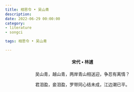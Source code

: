 ```yaml
---
title: 相思令 • 吴山青
description:
date: 2022-06-29 00:00:00
category:
- literature
- songci

tags: 相思令 • 吴山青

---
```


<div id="poem-author">
    宋代 • 林逋
</div>
<div id="poem-body">
<p class="poem-paragraph">吴山青，越山青，两岸青山相送迎，争忍有离情？</p>
<p class="poem-paragraph">君泪盈，妾泪盈，罗带同心结未成，江边潮已平。</p>

</div>

<style>

#poem-author {
    width: 100%;
    text-align: center;
    margin: 20px 0;
    font-weight: bold;
}
#poem-body {
    width: 100%;
    text-align: center;
}
.poem-paragraph {
    font-family: "仿宋"
}

</style>